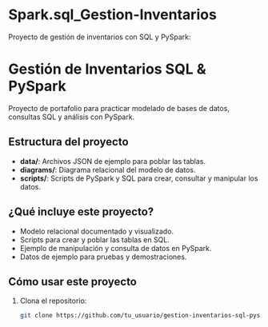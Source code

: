 # Spark.sql_Gestion-Inventarios
Proyecto de gestión de inventarios con SQL y PySpark:

# Gestión de Inventarios SQL & PySpark

Proyecto de portafolio para practicar modelado de bases de datos, consultas SQL y análisis con PySpark.

## Estructura del proyecto

- **data/**: Archivos JSON de ejemplo para poblar las tablas.
- **diagrams/**: Diagrama relacional del modelo de datos.
- **scripts/**: Scripts de PySpark y SQL para crear, consultar y manipular los datos.

## ¿Qué incluye este proyecto?

- Modelo relacional documentado y visualizado.
- Scripts para crear y poblar las tablas en SQL.
- Ejemplo de manipulación y consulta de datos en PySpark.
- Datos de ejemplo para pruebas y demostraciones.

## Cómo usar este proyecto

1. Clona el repositorio:
   ```bash
   git clone https://github.com/tu_usuario/gestion-inventarios-sql-pyspark.git

